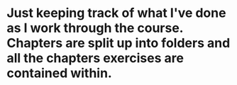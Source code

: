 # Just keeping track of what I've done as I work through the course. Chapters are split up into folders and all the chapters exercises are contained within.
